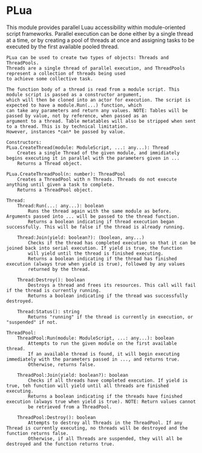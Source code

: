# PLua
This module provides parallel Luau accessibility within module-oriented script frameworks.
    Parallel execution can be done either by a single thread at a time, or by creating a pool of threads at once and
    assigning tasks to be executed by the first available pooled thread.

    PLua can be used to create two types of objects: Threads and ThreadPools.
    Threads are a single thread of parallel execution, and ThreadPools represent a collection of threads being used
    to achieve some collective task.

    The function body of a thread is read from a module script. This module script is passed as a constructor argument,
    which will then be cloned into an actor for execution. The script is expected to have a module.Run(...) function, which
    can take any parameters and return any values. NOTE: Tables will be passed by value, not by reference, when passed as an
    argument to a thread. Table metatables will also be stripped when sent to a thread. This is by technical limitation.
    However, instances *can* be passed by value.

    Constructors:
    PLua.CreateThread(module: ModuleScript, ...: any...): Thread
        Creates a single Thread of the given module, and immidiately begins executing it in parallel with the parameters given in ...
        Returns a Thread object.

    PLua.CreateThreadPool(n: number): ThreadPool
        Creates a ThreadPool with n Threads. Threads do not execute anything until given a task to complete.
        Returns a ThreadPool object.

    Thread:
        Thread:Run(...: any...): boolean
            Runs the thread again with the same module as before. Arguments passed into ... will be passed to the thread function.
            Returns a boolean indicating if thread execution began successfully. This will be false if the thread is already running.

        Thread:Join(yield: boolean?): (boolean, any...)
            Checks if the thread has completed execution so that it can be joined back into serial execution. If yield is true, the function
            will yield until the thread is finished executing.
            Returns a boolean indicating if the thread has finished execution (always true when yield is true), followed by any values
            returned by the thread.

        Thread:Destroy(): boolean
            Destroys a thread and frees its resources. This call will fail if the thread is currently running.
            Returns a boolean indicating if the thread was successfully destroyed.

        Thread:Status(): string
            Returns "running" if the thread is currently in execution, or "suspended" if not.

    ThreadPool:
        ThreadPool:Run(module: ModuleScript, ...: any...): boolean
            Attempts to run the given module on the first available thread.
            If an available thread is found, it will begin executing immediately with the parameters passed in ..., and returns true.
            Otherwise, returns false.

        ThreadPool:Join(yield: boolean?): boolean
            Checks if all threads have completed execution. If yield is true, teh function will yield until all threads are finished executing.
            Returns a boolean indicating if the threads have finished execution (always true when yield is true). NOTE: Return values cannot
            be retrieved from a ThreadPool.

        ThreadPool:Destroy(): boolean
            Attempts to destroy all Threads in the ThreadPool. If any Thread is currently executing, no threads will be destroyed and the function returns false.
            Otherwise, if all Threads are suspended, they will all be destroyed and the function returns true.

